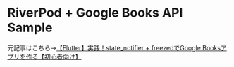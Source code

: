 # RiverPod + Google Books API Sample

元記事はこちら→[【Flutter】実践！state_notifier + freezedでGoogle Booksアプリを作る【初心者向け】](https://qiita.com/alpha2048/items/2222901db961235146c6)